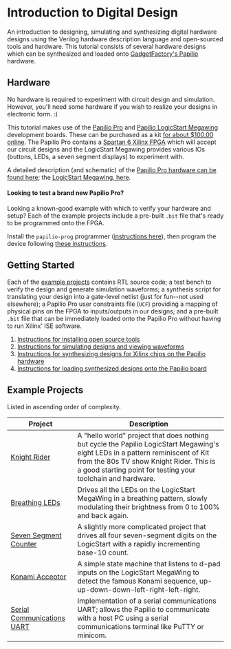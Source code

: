 # Introduction to Digital Design

An introduction to designing, simulating and synthesizing digital hardware designs using the Verilog hardware description language and open-sourced tools and hardware. This tutorial consists of several hardware designs which can be synthesized and loaded onto [GadgetFactory's Papilio](http://papilio.cc) hardware.

## Hardware

No hardware is required to experiment with circuit design and simulation. However, you'll need some hardware if you wish to realize your designs in electronic form. :)

This tutorial makes use of the [Papilio Pro](http://papilio.cc/index.php?n=Papilio.PapilioPro) and [Papilio LogicStart Megawing](http://papilio.cc/index.php?n=Papilio.LogicStartMegaWing) development boards. These can be purchased as a kit [for about $100.00 online](http://store.gadgetfactory.net/logicstart-megawing-papilio-bundle/). The Papilio Pro contains a [Spartan 6 Xilinx FPGA](https://www.xilinx.com/products/silicon-devices/fpga/spartan-6.html) which will accept our circuit designs and the LogicStart Megawing provides various IOs (buttons, LEDs, a seven segment displays) to experiment with.

A detailed description (and schematic) of the [Papilio Pro hardware can be found here](http://papilio.cc/index.php?n=Papilio.PapilioPro); the [LogicStart Megawing, here](http://papilio.cc/index.php?n=Papilio.LogicStartMegaWing).

#### Looking to test a brand new Papilio Pro?

Looking a known-good example with which to verify your hardware and setup? Each of the example projects include a pre-built `.bit` file that's ready to be programmed onto the FPGA.

Install the `papilio-prog` programmer ([instructions here](docs/install-instructions.md)), then program the device following [these instructions](docs/papilio-instructions.md).

## Getting Started

Each of the [example projects](#example-projects) contains RTL source code; a test bench to verify the design and generate simulation waveforms; a synthesis script for translating your design into a gate-level netlist (just for fun--not used elsewhere); a Papilio Pro user constraints file (`UCF`) providing a mapping of physical pins on the FPGA to inputs/outputs in our designs; and a pre-built `.bit` file that can be immediately loaded onto the Papilio Pro without having to run Xilinx' ISE software.

1. [Instructions for installing open source tools](docs/install-instructions.md)
2. [Instructions for simulating designs and viewing waveforms](docs/simulation-instructions.md)
3. [Instructions for synthesizing designs for Xilinx chips on the Papilio hardware](docs/synthesis-instructions.md)
4. [Instructions for loading synthesized designs onto the Papilio board](docs/papilio-instructions.md)

## Example Projects

Listed in ascending order of complexity.

Project | Description
--------|---------------------------
[Knight Rider](knight-rider/) | A "hello world" project that does nothing but cycle the Papilio LogicStart Megawing's eight LEDs in a pattern reminiscent of Kit from the 80s TV show Knight Rider. This is a good starting point for testing your toolchain and hardware.
[Breathing LEDs](breathing-led/) | Drives all the LEDs on the LogicStart MegaWing in a breathing pattern, slowly modulating their brightness from 0 to 100% and back again.
[Seven Segment Counter](seven-segment-counter/) | A slightly more complicated project that drives all four seven-segment digits on the LogicStart with a rapidly incrementing base-10 count.
[Konami Acceptor](konami-acceptor/) | A simple state machine that listens to d-pad inputs on the LogicStart MegaWing to detect the famous Konami sequence, up-up-down-down-left-right-left-right.
[Serial Communications UART](uart/) | Implementation of a serial communications UART; allows the Papilio to communicate with a host PC using a serial communications terminal like PuTTY or minicom.

